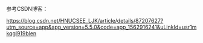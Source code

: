 参考CSDN博客：

https://blog.csdn.net/HNUCSEE_LJK/article/details/87207627?utm_source=app&app_version=5.5.0&code=app_1562916241&uLinkId=usr1mkqgl919blen
